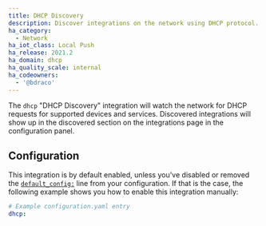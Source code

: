```yaml
---
title: DHCP Discovery
description: Discover integrations on the network using DHCP protocol.
ha_category:
  - Network
ha_iot_class: Local Push
ha_release: 2021.2
ha_domain: dhcp
ha_quality_scale: internal
ha_codeowners:
  - '@bdraco'
---
```


The `dhcp` "DHCP Discovery" integration will watch the network for DHCP requests for supported devices and services. Discovered integrations will show up in the discovered section on the integrations page in the configuration panel.

## Configuration

This integration is by default enabled, unless you've disabled or removed the [`default_config:`](/integrations/default_config/) line from your configuration. If that is the case, the following example shows you how to enable this integration manually:

```yaml
# Example configuration.yaml entry
dhcp:
```
